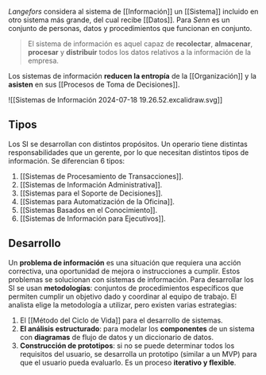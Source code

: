 *Langefors* considera al sistema de [[Información]] un [[Sistema]] incluido en otro sistema más grande, del cual recibe [[Datos]]. Para *Senn* es un conjunto de personas, datos y procedimientos que funcionan en conjunto.

> El sistema de información es aquel capaz de **recolectar**, **almacenar**, **procesar** y **distribuir** todos los datos relativos a la información de la empresa.

Los sistemas de información **reducen la entropía** de la [[Organización]] y la **asisten** en sus [[Procesos de Toma de Decisiones]].

![[Sistemas de Información 2024-07-18 19.26.52.excalidraw.svg]]

## Tipos

Los SI se desarrollan con distintos propósitos. Un operario tiene distintas responsabilidades que un gerente, por lo que necesitan distintos tipos de información. Se diferencian 6 tipos:

1. [[Sistemas de Procesamiento de Transacciones]].
2. [[Sistemas de Información Administrativa]].
3. [[Sistemas para el Soporte de Decisiones]].
4. [[Sistemas para Automatización de la Oficina]].
5. [[Sistemas Basados en el Conocimiento]].
6. [[Sistemas de Información para Ejecutivos]].

## Desarrollo

Un **problema de información** es una situación que requiera una acción correctiva, una oportunidad de mejora o instrucciones a cumplir. Estos problemas se solucionan con sistemas de información. Para desarrollar los SI se usan **metodologías**: conjuntos de procedimientos específicos que permiten cumplir un objetivo dado y coordinar al equipo de trabajo. El analista elige la metodología a utilizar, pero existen varias estrategias:

1. El [[Método del Ciclo de Vida]] para el desarrollo de sistemas.
2. **El análisis estructurado**: para modelar los **componentes** de un sistema con **diagramas** de flujo de datos y un diccionario de datos.
3. **Construcción de prototipos**: si no se puede determinar todos los requisitos del usuario, se desarrolla un prototipo (similar a un MVP) para que el usuario pueda evaluarlo. Es un proceso **iterativo y flexible**.
